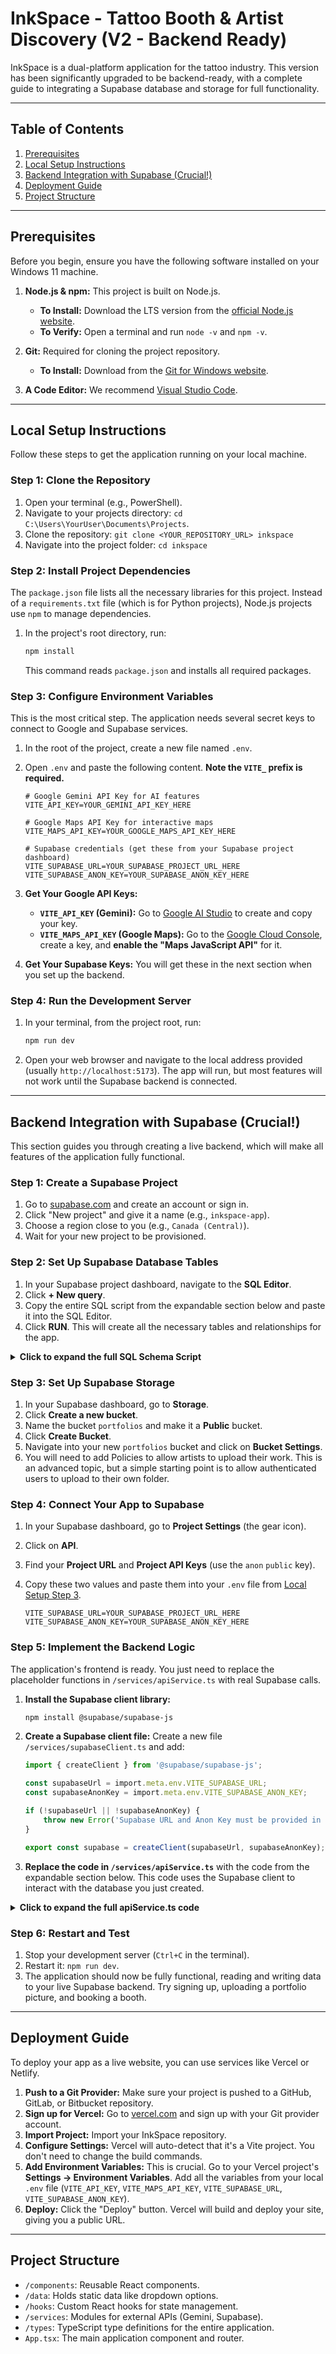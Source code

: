 # InkSpace - Tattoo Booth & Artist Discovery (V2 - Backend Ready)

InkSpace is a dual-platform application for the tattoo industry. This version has been significantly upgraded to be backend-ready, with a complete guide to integrating a Supabase database and storage for full functionality.

---

## Table of Contents

1.  [Prerequisites](#prerequisites)
2.  [Local Setup Instructions](#local-setup-instructions)
3.  [Backend Integration with Supabase (Crucial!)](#backend-integration-with-supabase-crucial)
4.  [Deployment Guide](#deployment-guide)
5.  [Project Structure](#project-structure)

---

## Prerequisites

Before you begin, ensure you have the following software installed on your Windows 11 machine.

1.  **Node.js & npm:** This project is built on Node.js.
    *   **To Install:** Download the LTS version from the [official Node.js website](https://nodejs.org/).
    *   **To Verify:** Open a terminal and run `node -v` and `npm -v`.

2.  **Git:** Required for cloning the project repository.
    *   **To Install:** Download from the [Git for Windows website](https://git-scm.com/download/win).

3.  **A Code Editor:** We recommend [Visual Studio Code](https://code.visualstudio.com/).

---

## Local Setup Instructions

Follow these steps to get the application running on your local machine.

### Step 1: Clone the Repository

1.  Open your terminal (e.g., PowerShell).
2.  Navigate to your projects directory: `cd C:\Users\YourUser\Documents\Projects`.
3.  Clone the repository: `git clone <YOUR_REPOSITORY_URL> inkspace`
4.  Navigate into the project folder: `cd inkspace`

### Step 2: Install Project Dependencies

The `package.json` file lists all the necessary libraries for this project. Instead of a `requirements.txt` file (which is for Python projects), Node.js projects use `npm` to manage dependencies.

1.  In the project's root directory, run:
    ```bash
    npm install
    ```
    This command reads `package.json` and installs all required packages.

### Step 3: Configure Environment Variables

This is the most critical step. The application needs several secret keys to connect to Google and Supabase services.

1.  In the root of the project, create a new file named `.env`.
2.  Open `.env` and paste the following content. **Note the `VITE_` prefix is required.**

    ```
    # Google Gemini API Key for AI features
    VITE_API_KEY=YOUR_GEMINI_API_KEY_HERE

    # Google Maps API Key for interactive maps
    VITE_MAPS_API_KEY=YOUR_GOOGLE_MAPS_API_KEY_HERE

    # Supabase credentials (get these from your Supabase project dashboard)
    VITE_SUPABASE_URL=YOUR_SUPABASE_PROJECT_URL_HERE
    VITE_SUPABASE_ANON_KEY=YOUR_SUPABASE_ANON_KEY_HERE
    ```

3.  **Get Your Google API Keys:**
    *   **`VITE_API_KEY` (Gemini):** Go to [Google AI Studio](https://aistudio.google.com/app/apikey) to create and copy your key.
    *   **`VITE_MAPS_API_KEY` (Google Maps):** Go to the [Google Cloud Console](https://console.cloud.google.com/), create a key, and **enable the "Maps JavaScript API"** for it.

4.  **Get Your Supabase Keys:** You will get these in the next section when you set up the backend.

### Step 4: Run the Development Server

1.  In your terminal, from the project root, run:
    ```bash
    npm run dev
    ```
2.  Open your web browser and navigate to the local address provided (usually `http://localhost:5173`). The app will run, but most features will not work until the Supabase backend is connected.

---

## Backend Integration with Supabase (Crucial!)

This section guides you through creating a live backend, which will make all features of the application fully functional.

### Step 1: Create a Supabase Project

1.  Go to [supabase.com](https://supabase.com/) and create an account or sign in.
2.  Click "New project" and give it a name (e.g., `inkspace-app`).
3.  Choose a region close to you (e.g., `Canada (Central)`).
4.  Wait for your new project to be provisioned.

### Step 2: Set Up Supabase Database Tables

1.  In your Supabase project dashboard, navigate to the **SQL Editor**.
2.  Click **+ New query**.
3.  Copy the entire SQL script from the expandable section below and paste it into the SQL Editor.
4.  Click **RUN**. This will create all the necessary tables and relationships for the app.

<details>
<summary><strong>Click to expand the full SQL Schema Script</strong></summary>

```sql
-- Profiles table to store public user data, linked to auth.users
CREATE TABLE profiles (
  id UUID PRIMARY KEY REFERENCES auth.users(id) ON DELETE CASCADE,
  username TEXT UNIQUE NOT NULL,
  full_name TEXT NOT NULL,
  role TEXT NOT NULL DEFAULT 'client', -- 'artist', 'client', 'shop-owner', 'dual'
  city TEXT, -- Primarily for artists
  specialty TEXT, -- Primarily for artists
  bio TEXT, -- Primarily for artists
  portfolio TEXT[] -- Array of image URLs
);

-- Shops table
CREATE TABLE shops (
  id UUID PRIMARY KEY DEFAULT gen_random_uuid(),
  owner_id UUID REFERENCES auth.users(id) ON DELETE SET NULL,
  name TEXT NOT NULL,
  location TEXT NOT NULL,
  address TEXT NOT NULL,
  lat FLOAT NOT NULL,
  lng FLOAT NOT NULL,
  amenities TEXT[],
  rating FLOAT,
  image_url TEXT,
  payment_methods JSONB
);

-- Booths table, linked to shops
CREATE TABLE booths (
  id UUID PRIMARY KEY DEFAULT gen_random_uuid(),
  shop_id UUID REFERENCES shops(id) ON DELETE CASCADE,
  name TEXT NOT NULL,
  daily_rate INT NOT NULL
);

-- Bookings table (for artists booking booths)
CREATE TABLE bookings (
  id UUID PRIMARY KEY DEFAULT gen_random_uuid(),
  artist_id UUID REFERENCES auth.users(id) ON DELETE CASCADE,
  booth_id UUID REFERENCES booths(id) ON DELETE CASCADE,
  shop_id UUID REFERENCES shops(id) ON DELETE CASCADE,
  start_date DATE NOT NULL,
  end_date DATE NOT NULL,
  payment_status TEXT NOT NULL DEFAULT 'unpaid' -- 'unpaid', 'paid'
);

-- Client booking requests table
CREATE TABLE client_booking_requests (
  id UUID PRIMARY KEY DEFAULT gen_random_uuid(),
  client_id UUID REFERENCES auth.users(id) ON DELETE CASCADE,
  artist_id UUID REFERENCES auth.users(id) ON DELETE CASCADE,
  start_date DATE NOT NULL,
  end_date DATE NOT NULL,
  message TEXT,
  tattoo_size TEXT,
  body_placement TEXT,
  estimated_hours INT,
  status TEXT NOT NULL DEFAULT 'pending', -- 'pending', 'approved', 'declined'
  payment_status TEXT NOT NULL DEFAULT 'unpaid'
);

-- Notifications table
CREATE TABLE notifications (
  id BIGINT PRIMARY KEY GENERATED ALWAYS AS IDENTITY,
  user_id UUID REFERENCES auth.users(id) ON DELETE CASCADE,
  message TEXT NOT NULL,
  read BOOLEAN DEFAULT FALSE,
  created_at TIMESTAMPTZ DEFAULT NOW()
);

-- Enable Row Level Security (RLS) on all tables
ALTER TABLE profiles ENABLE ROW LEVEL SECURITY;
ALTER TABLE shops ENABLE ROW LEVEL SECURITY;
ALTER TABLE booths ENABLE ROW LEVEL SECURITY;
ALTER TABLE bookings ENABLE ROW LEVEL SECURITY;
ALTER TABLE client_booking_requests ENABLE ROW LEVEL SECURITY;
ALTER TABLE notifications ENABLE ROW LEVEL SECURITY;

-- RLS Policies (examples to get you started)
-- Profiles are viewable by everyone
CREATE POLICY "Public profiles are viewable by everyone." ON profiles FOR SELECT USING (true);
-- Users can only update their own profile
CREATE POLICY "Users can update own profile." ON profiles FOR UPDATE USING (auth.uid() = id);

-- All users can view shops and booths
CREATE POLICY "Shops are viewable by everyone." ON shops FOR SELECT USING (true);
CREATE POLICY "Booths are viewable by everyone." ON booths FOR SELECT USING (true);

-- Authenticated users can create bookings
CREATE POLICY "Authenticated users can create bookings." ON bookings FOR INSERT WITH CHECK (auth.role() = 'authenticated');
-- Users can view their own bookings
CREATE POLICY "Users can view their own bookings." ON bookings FOR SELECT USING (auth.uid() = artist_id);

-- Add more RLS policies as needed for security!

```
</details>

### Step 3: Set Up Supabase Storage

1.  In your Supabase dashboard, go to **Storage**.
2.  Click **Create a new bucket**.
3.  Name the bucket `portfolios` and make it a **Public** bucket.
4.  Click **Create Bucket**.
5.  Navigate into your new `portfolios` bucket and click on **Bucket Settings**.
6.  You will need to add Policies to allow artists to upload their work. This is an advanced topic, but a simple starting point is to allow authenticated users to upload to their own folder.

### Step 4: Connect Your App to Supabase

1.  In your Supabase dashboard, go to **Project Settings** (the gear icon).
2.  Click on **API**.
3.  Find your **Project URL** and **Project API Keys** (use the `anon` `public` key).
4.  Copy these two values and paste them into your `.env` file from [Local Setup Step 3](#step-3-configure-environment-variables).

    ```
    VITE_SUPABASE_URL=YOUR_SUPABASE_PROJECT_URL_HERE
    VITE_SUPABASE_ANON_KEY=YOUR_SUPABASE_ANON_KEY_HERE
    ```

### Step 5: Implement the Backend Logic

The application's frontend is ready. You just need to replace the placeholder functions in `/services/apiService.ts` with real Supabase calls.

1.  **Install the Supabase client library:**
    ```bash
    npm install @supabase/supabase-js
    ```
2.  **Create a Supabase client file:** Create a new file `/services/supabaseClient.ts` and add:
    ```typescript
    import { createClient } from '@supabase/supabase-js';

    const supabaseUrl = import.meta.env.VITE_SUPABASE_URL;
    const supabaseAnonKey = import.meta.env.VITE_SUPABASE_ANON_KEY;

    if (!supabaseUrl || !supabaseAnonKey) {
        throw new Error('Supabase URL and Anon Key must be provided in .env');
    }

    export const supabase = createClient(supabaseUrl, supabaseAnonKey);
    ```
3.  **Replace the code in `/services/apiService.ts`** with the code from the expandable section below. This code uses the Supabase client to interact with the database you just created.

<details>
<summary><strong>Click to expand the full apiService.ts code</strong></summary>

```typescript
// @/services/apiService.ts
import { supabase } from './supabaseClient';
import type { Artist, Shop, Booth, Booking, ClientBookingRequest, Notification } from '../types';

// NOTE: This file assumes you have set up the Supabase database schema from the README.

export const fetchInitialData = async () => {
    const { data: artists, error: artistsError } = await supabase.from('profiles').select('*').in('role', ['artist', 'dual']);
    const { data: shops, error: shopsError } = await supabase.from('shops').select('*');
    const { data: booths, error: boothsError } = await supabase.from('booths').select('*');
    const { data: bookings, error: bookingsError } = await supabase.from('bookings').select('*');

    if (artistsError || shopsError || boothsError || bookingsError) {
        console.error({ artistsError, shopsError, boothsError, bookingsError });
        throw new Error('Failed to fetch initial data from Supabase.');
    }
    
    // The database schema is slightly different from the mock types, so we adapt it here.
    const adaptedArtists = artists.map(profile => ({
        id: profile.id,
        name: profile.full_name,
        specialty: profile.specialty,
        portfolio: profile.portfolio,
        city: profile.city,
        bio: profile.bio,
    }));

    return { 
        artists: adaptedArtists, 
        shops, 
        booths, 
        bookings,
        clientBookingRequests: [], // You can fetch these if needed on specific pages
        notifications: [] // Fetched per user
    };
};

export const updateArtistData = async (artistId: string, updatedData: Partial<Artist>): Promise<Artist> => {
    // Adapt frontend data model to backend schema
    const profileUpdate: { [key: string]: any } = {};
    if (updatedData.name) profileUpdate.full_name = updatedData.name;
    if (updatedData.specialty) profileUpdate.specialty = updatedData.specialty;
    if (updatedData.bio) profileUpdate.bio = updatedData.bio;
    if (updatedData.city) profileUpdate.city = updatedData.city;
    if (updatedData.portfolio) profileUpdate.portfolio = updatedData.portfolio;

    const { data, error } = await supabase
        .from('profiles')
        .update(profileUpdate)
        .eq('id', artistId)
        .select()
        .single();

    if (error) throw error;
    
    return {
        id: data.id,
        name: data.full_name,
        specialty: data.specialty,
        portfolio: data.portfolio,
        city: data.city,
        bio: data.bio,
    };
};

export const uploadPortfolioImage = async (userId: string, file: File): Promise<string> => {
    const fileExt = file.name.split('.').pop();
    const fileName = `${userId}/${Date.now()}.${fileExt}`;

    const { error: uploadError } = await supabase.storage
        .from('portfolios')
        .upload(fileName, file);
    
    if (uploadError) throw uploadError;

    const { data } = supabase.storage.from('portfolios').getPublicUrl(fileName);
    return data.publicUrl;
};

// ... Implement all other functions (updateShop, addBooth, createBooking, etc.) using Supabase calls
// Example for createBooking:
export const createBookingForArtist = async (bookingData: Omit<Booking, 'id'>): Promise<Booking> => {
    const { data, error } = await supabase
        .from('bookings')
        .insert({
            artist_id: bookingData.artistId,
            booth_id: bookingData.boothId,
            shop_id: bookingData.shopId,
            start_date: bookingData.startDate,
            end_date: bookingData.endDate,
            payment_status: bookingData.paymentStatus
        })
        .select()
        .single();
        
    if (error) throw error;
    
    // Adapt the returned data to match the frontend type
    return {
        id: data.id,
        artistId: data.artist_id,
        boothId: data.booth_id,
        shopId: data.shop_id,
        startDate: data.start_date,
        endDate: data.end_date,
        paymentStatus: data.payment_status,
        city: '' // Note: City isn't in the bookings table, it's looked up from the shop. May need to adjust logic.
    };
};

// You would continue this pattern for every function in the original apiService file.
// fetchNotifications, createClientBookingRequest, etc.
```

</details>

### Step 6: Restart and Test

1.  Stop your development server (`Ctrl+C` in the terminal).
2.  Restart it: `npm run dev`.
3.  The application should now be fully functional, reading and writing data to your live Supabase backend. Try signing up, uploading a portfolio picture, and booking a booth.

---

## Deployment Guide

To deploy your app as a live website, you can use services like Vercel or Netlify.

1.  **Push to a Git Provider:** Make sure your project is pushed to a GitHub, GitLab, or Bitbucket repository.
2.  **Sign up for Vercel:** Go to [vercel.com](https://vercel.com/) and sign up with your Git provider account.
3.  **Import Project:** Import your InkSpace repository.
4.  **Configure Settings:** Vercel will auto-detect that it's a Vite project. You don't need to change the build commands.
5.  **Add Environment Variables:** This is crucial. Go to your Vercel project's **Settings -> Environment Variables**. Add all the variables from your local `.env` file (`VITE_API_KEY`, `VITE_MAPS_API_KEY`, `VITE_SUPABASE_URL`, `VITE_SUPABASE_ANON_KEY`).
6.  **Deploy:** Click the "Deploy" button. Vercel will build and deploy your site, giving you a public URL.

---

## Project Structure

-   `/components`: Reusable React components.
-   `/data`: Holds static data like dropdown options.
-   `/hooks`: Custom React hooks for state management.
-   `/services`: Modules for external APIs (Gemini, Supabase).
-   `/types`: TypeScript type definitions for the entire application.
-   `App.tsx`: The main application component and router.
